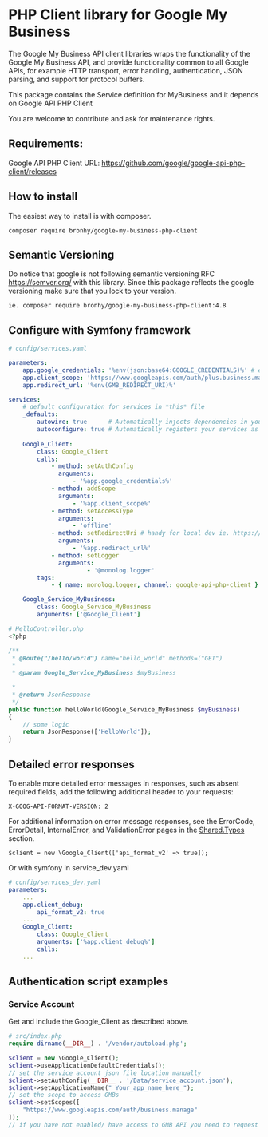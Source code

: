 # PHP Client library for Google My Business
The Google My Business API client libraries wraps the functionality of the Google My Business API, and provide functionality common to all Google APIs, for example HTTP transport, error handling, authentication, JSON parsing, and support for protocol buffers.

This package contains the Service definition for MyBusiness and it depends on Google API PHP Client

You are welcome to contribute and ask for maintenance rights.

## Requirements:

Google API PHP Client
URL: https://github.com/google/google-api-php-client/releases

## How to install 

The easiest way to install is with composer.

`composer require bronhy/google-my-business-php-client`

## Semantic Versioning

Do notice that google is not following semantic versioning RFC https://semver.org/ with this library. 
Since this package reflects the google versioning make sure that you lock to your version.

```
ie. composer require bronhy/google-my-business-php-client:4.8
```

## Configure with Symfony framework
```yaml
# config/services.yaml

parameters:
    app.google_credentials: '%env(json:base64:GOOGLE_CREDENTIALS)%' # exported json base64 encoded
    app.client_scope: 'https://www.googleapis.com/auth/plus.business.manage'
    app.redirect_url: '%env(GMB_REDIRECT_URI)%'

services:
    # default configuration for services in *this* file
    _defaults:
        autowire: true      # Automatically injects dependencies in your services.
        autoconfigure: true # Automatically registers your services as commands, event subscribers, etc.
    
    Google_Client:
        class: Google_Client
        calls:
            - method: setAuthConfig
              arguments:
                  - '%app.google_credentials%'
            - method: addScope
              arguments:
                  - '%app.client_scope%'
            - method: setAccessType
              arguments:
                  - 'offline'
            - method: setRedirectUri # handy for local dev ie. https://localhost:8443/index.php 
              arguments:
                  - '%app.redirect_url%'
            - method: setLogger
              arguments:
                      - '@monolog.logger'
        tags:
            - { name: monolog.logger, channel: google-api-php-client }

    Google_Service_MyBusiness:
        class: Google_Service_MyBusiness
        arguments: ['@Google_Client']
```

```php
# HelloController.php
<?php

/**
 * @Route("/hello/world") name="hello_world" methods=("GET")
 *
 * @param Google_Service_MyBusiness $myBusiness

 *
 * @return JsonResponse
 */
public function helloWorld(Google_Service_MyBusiness $myBusiness)
{
    // some logic
    return JsonResponse(['HelloWorld']);
}
```

## Detailed error responses

To enable more detailed error messages in responses, such as absent required fields, add the following additional header to your requests:

`X-GOOG-API-FORMAT-VERSION: 2`

For additional information on error message responses, see the ErrorCode, ErrorDetail, InternalError, and ValidationError pages in the [Shared.Types](https://developers.google.com/my-business/reference/rest/Shared.Types/ErrorCode) section.

```
$client = new \Google_Client(['api_format_v2' => true]);
```
Or with symfony in service_dev.yaml
```yaml
# config/services_dev.yaml
parameters:
    ...
    app.client_debug:
        api_format_v2: true
    ...
    Google_Client:
        class: Google_Client
        arguments: ['%app.client_debug%'] 
        calls:
    ...
```

## Authentication script examples 

### Service Account 

Get and include the Google_Client as described above.

```php 
# src/index.php
require dirname(__DIR__) . '/vendor/autoload.php';

$client = new \Google_Client();
$client->useApplicationDefaultCredentials();
// set the service account json file location manually
$client->setAuthConfig(__DIR__ . '/Data/service_account.json');
$client->setApplicationName("_Your_app_name_here_");
// set the scope to access GMBs
$client->setScopes([
    "https://www.googleapis.com/auth/business.manage"
]);
// if you have not enabled/ have access to GMB API you need to request it directly with Google and enable it through the project's API explorer; search for "Google My Business API" 
```
